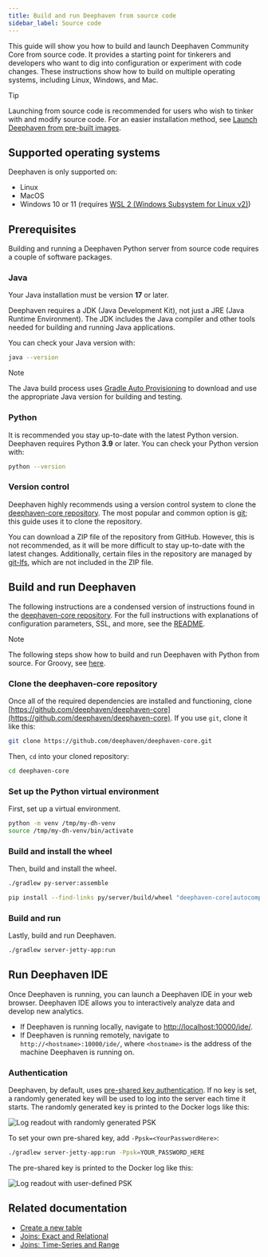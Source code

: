 ```yaml
---
title: Build and run Deephaven from source code
sidebar_label: Source code
---
```


This guide will show you how to build and launch Deephaven Community Core from source code.
It provides a starting point for tinkerers and developers who want to dig into configuration or
experiment with code changes. These instructions show how to build on multiple operating
systems, including Linux, Windows, and Mac.

> [!TIP]
> Launching from source code is recommended for users who wish to tinker with and modify source code. For an easier installation method, see [Launch Deephaven from pre-built images](./docker-install.md).

## Supported operating systems

Deephaven is only supported on:

- Linux
- MacOS
- Windows 10 or 11 (requires [WSL 2 (Windows Subsystem for Linux v2)](https://learn.microsoft.com/en-us/windows/wsl/install))

## Prerequisites

Building and running a Deephaven Python server from source code requires a couple of software packages.

### Java

Your Java installation must be version **17** or later.

Deephaven requires a JDK (Java Development Kit), not just a JRE (Java Runtime Environment). The JDK includes the Java compiler and other tools needed for building and running Java applications.

You can check your Java version with:

```bash
java --version
```

> [!NOTE]
> The Java build process uses [Gradle Auto Provisioning](https://docs.gradle.org/current/userguide/toolchains.html#sec:provisioning) to download and use the appropriate Java version for building and testing.

### Python

It is recommended you stay up-to-date with the latest Python version. Deephaven requires Python **3.9** or later. You can check your Python version with:

```bash
python --version
```

### Version control

Deephaven highly recommends using a version control system to clone the [deephaven-core repository](https://github.com/deephaven/deephaven-core). The most popular and common option is [git](https://git-scm.com/); this guide uses it to clone the repository.

You can download a ZIP file of the repository from GitHub. However, this is not recommended, as it will be more difficult to stay up-to-date with the latest changes. Additionally, certain files in the repository are managed by [git-lfs](https://git-lfs.com/), which are not included in the ZIP file.

## Build and run Deephaven

The following instructions are a condensed version of instructions found in the [deephaven-core repository](https://github.com/deephaven/deephaven-core). For the full instructions with explanations of configuration parameters, SSL, and more, see the [README](https://github.com/deephaven/deephaven-core/blob/main/server/jetty-app/README.md).

> [!NOTE]
> The following steps show how to build and run Deephaven with Python from source. For Groovy, see [here](/core/groovy/docs/how-to-guides/launch-build/).

### Clone the deephaven-core repository

Once all of the required dependencies are installed and functioning, clone [https://github.com/deephaven/deephaven-core](https://github.com/deephaven/deephaven-core). If you use `git`, clone it like this:

```bash
git clone https://github.com/deephaven/deephaven-core.git
```

Then, `cd` into your cloned repository:

```bash
cd deephaven-core
```

### Set up the Python virtual environment

First, set up a virtual environment.

```bash
python -m venv /tmp/my-dh-venv
source /tmp/my-dh-venv/bin/activate
```

### Build and install the wheel

Then, build and install the wheel.

```bash
./gradlew py-server:assemble

pip install --find-links py/server/build/wheel "deephaven-core[autocomplete]"
```

### Build and run

Lastly, build and run Deephaven.

```bash
./gradlew server-jetty-app:run
```

## Run Deephaven IDE

Once Deephaven is running, you can launch a Deephaven IDE in your web browser. Deephaven IDE allows you to interactively analyze data and develop new analytics.

- If Deephaven is running locally, navigate to [http://localhost:10000/ide/](http://localhost:10000/ide/).
- If Deephaven is running remotely, navigate to `http://<hostname>:10000/ide/`, where `<hostname>` is the address of the machine Deephaven is running on.

### Authentication

Deephaven, by default, uses [pre-shared key authentication](../how-to-guides/authentication/auth-psk.md). If no key is set, a randomly generated key will be used to log into the server each time it starts. The randomly generated key is printed to the Docker logs like this:

![Log readout with randomly generated PSK](../assets/tutorials/default-psk.png)

To set your own pre-shared key, add `-Ppsk=<YourPasswordHere>`:

```bash
./gradlew server-jetty-app:run -Ppsk=YOUR_PASSWORD_HERE
```

The pre-shared key is printed to the Docker log like this:

![Log readout with user-defined PSK](../assets/how-to/custom-psk2.png)

## Related documentation

- [Create a new table](../how-to-guides/new-and-empty-table.md#new_table)
- [Joins: Exact and Relational](../how-to-guides/joins-exact-relational.md)
- [Joins: Time-Series and Range](../how-to-guides/joins-timeseries-range.md)

